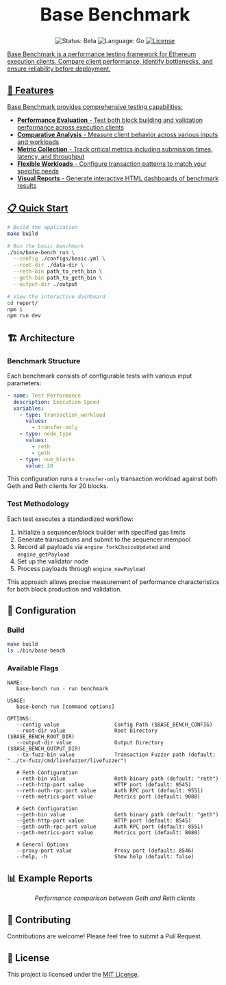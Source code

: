 <div align="center">
  <h1 style="font-size:32pt">Base Benchmark</h1>
  <img src="https://img.shields.io/badge/status-beta-yellow" alt="Status: Beta">
  <img src="https://img.shields.io/badge/language-Go-00ADD8" alt="Language: Go">
  <a href="https://github.com/base/benchmark/blob/main/LICENSE">
  <img src="https://img.shields.io/github/license/base/benchmark" alt="License">
</div>

Base Benchmark is a performance testing framework for Ethereum execution clients. Compare client performance, identify bottlenecks, and ensure reliability before deployment.

## 🚀 Features

Base Benchmark provides comprehensive testing capabilities:

- **Performance Evaluation** - Test both block building and validation performance across execution clients
- **Comparative Analysis** - Measure client behavior across various inputs and workloads
- **Metric Collection** - Track critical metrics including submission times, latency, and throughput
- **Flexible Workloads** - Configure transaction patterns to match your specific needs
- **Visual Reports** - Generate interactive HTML dashboards of benchmark results

## 📋 Quick Start

```bash
# Build the application
make build

# Run the basic benchmark
./bin/base-bench run \
  --config ./configs/basic.yml \
  --root-dir ./data-dir \
  --reth-bin path_to_reth_bin \
  --geth-bin path_to_geth_bin \
  --output-dir ./output

# View the interactive dashboard
cd report/
npm i
npm run dev
```

## 🏗️ Architecture

### Benchmark Structure

Each benchmark consists of configurable tests with various input parameters:

```yaml
- name: Test Performance
  description: Execution Speed
  variables:
    - type: transaction_workload
      values:
        - transfer-only
    - type: node_type
      values:
        - reth
        - geth
    - type: num_blocks
      value: 20
```

This configuration runs a `transfer-only` transaction workload against both Geth and Reth clients for 20 blocks.

### Test Methodology

Each test executes a standardized workflow:

1. Initialize a sequencer/block builder with specified gas limits
2. Generate transactions and submit to the sequencer mempool
3. Record all payloads via `engine_forkChoiceUpdated` and `engine_getPayload`
4. Set up the validator node
5. Process payloads through `engine_newPayload`

This approach allows precise measurement of performance characteristics for both block production and validation.

## 🔧 Configuration

### Build

```bash
make build
ls ./bin/base-bench
```

### Available Flags

```
NAME:
   base-bench run - run benchmark

USAGE:
   base-bench run [command options]

OPTIONS:
   --config value                  Config Path ($BASE_BENCH_CONFIG)
   --root-dir value                Root Directory ($BASE_BENCH_ROOT_DIR)
   --output-dir value              Output Directory ($BASE_BENCH_OUTPUT_DIR)
   --tx-fuzz-bin value             Transaction Fuzzer path (default: "../tx-fuzz/cmd/livefuzzer/livefuzzer")

   # Reth Configuration
   --reth-bin value                Reth binary path (default: "reth")
   --reth-http-port value          HTTP port (default: 9545)
   --reth-auth-rpc-port value      Auth RPC port (default: 9551)
   --reth-metrics-port value       Metrics port (default: 9080)

   # Geth Configuration
   --geth-bin value                Geth binary path (default: "geth")
   --geth-http-port value          HTTP port (default: 8545)
   --geth-auth-rpc-port value      Auth RPC port (default: 8551)
   --geth-metrics-port value       Metrics port (default: 8080)

   # General Options
   --proxy-port value              Proxy port (default: 8546)
   --help, -h                      Show help (default: false)
```

## 📊 Example Reports

<div align="center">
  <p><i>Performance comparison between Geth and Reth clients</i></p>
</div>

## 🤝 Contributing

Contributions are welcome! Please feel free to submit a Pull Request.

## 📜 License

This project is licensed under the [MIT License](LICENSE).
